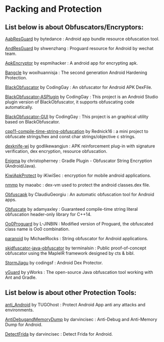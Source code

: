 # Packing and Protection

## List below is about Obfuscators/Encryptors:

[AabResGuard](https://github.com/bytedance/AabResGuard) by bytedance : Android app bundle resource obfuscation tool.

[AndResGuard](https://github.com/shwenzhang/AndResGuard) by shwenzhang : Proguard resource for Android by wechat team.

[ApkEncryptor](https://github.com/espmihacker/ApkEncryptor) by espmihacker : A android app for encrypting apk.

[Bangcle](https://github.com/woxihuannisja/Bangcle) by woxihuannisja : The second generation Android Hardening Protection.

[BlackObfuscator](https://github.com/CodingGay/BlackObfuscator) by CodingGay : An obfuscator for Android APK DexFile.

[BlackObfuscator-ASPlugin](https://github.com/CodingGay/BlackObfuscator-ASPlugin) by CodingGay : This project is an Android Studio plugin version of BlackObfuscator, it supports obfuscating code automatically.

[BlackObfuscator-GUI](https://github.com/CodingGay/BlackObfuscator-GUI) by CodingGay : This project is an graphical utility based on BlackObfuscator.

[cpp11-compile-time-string-obfuscation](https://github.com/Rednick16/cpp11-compile-time-string-obfuscation) by Rednick16 : a mini project to obfuscate strings/hex and const char strings/objective c strings.

[dexknife-wj](https://github.com/godlikewangjun/dexknife-wj) by godlikewangjun : APK reinforcement plug-in with signature verification, dex encryption, resource obfuscation.

[Enigma](https://github.com/christopherney/Enigma) by christopherney : Gradle Plugin - Obfuscator String Encryption (Android/Java).

[KiwiApkProtect](https://github.com/iKiwiSec/KiwiApkProtect) by iKiwiSec : encryption for mobile android applications.

[nmmp](https://github.com/maoabc/nmmp) by maoabc : dex-vm used to protect the android classes.dex file.

[Obfuscapk](https://github.com/ClaudiuGeorgiu/Obfuscapk) by ClaudiuGeorgiu : An automatic obfuscation tool for Android apps.

[Obfuscate](https://github.com/adamyaxley/Obfuscate) by adamyaxley : Guaranteed compile-time string literal obfuscation header-only library for C++14.

[Oo0Proguard](https://github.com/L-JINBIN/Oo0Proguard) by L-JINBIN : Modified version of Proguard, the obfuscated class name is Oo0 combination.

[paranoid](https://github.com/MichaelRocks/paranoid) by MichaelRocks : String obfuscator for Android applications.

[skidfuscator-java-obfuscator](https://github.com/terminalsin/skidfuscator-java-obfuscator) by terminalsin : Public proof-of-concept obfuscator using the MapleIR framework designed by cts & bibl.

[StormJiagu](https://github.com/codingsf/StormJiagu) by codingsf : Android Dex Protector.

[yGuard](https://github.com/yWorks/yGuard) by yWorks : The open-source Java obfuscation tool working with Ant and Gradle.

## List below is about other Protection Tools:

[anti_Android](https://github.com/TUGOhost/anti_Android) by TUGOhost : Protect Android App anti any attacks and environments.

[AntiDebugandMemoryDump](https://github.com/darvincisec/AntiDebugandMemoryDump) by darvincisec : Anti-Debug and Anti-Memory Dump for Android.

[DetectFrida](https://github.com/darvincisec/DetectFrida) by darvincisec : Detect Frida for Android.